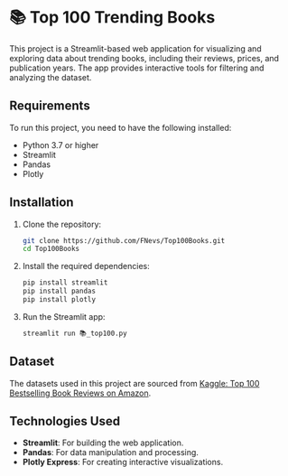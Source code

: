 # 📚 Top 100 Trending Books 

This project is a Streamlit-based web application for visualizing and exploring data about trending books, including their reviews, prices, and publication years. The app provides interactive tools for filtering and analyzing the dataset.

<!--## Features

- 📈 **Price Range Filter:** Adjust the price range of books to filter the displayed results.
- 📊 **Interactive Visualizations:** View bar charts of book publication years and histograms of book prices.
- 📖 **Detailed Book Pages:** Select individual books to view their details (e.g., price, genre, rating, and reviews).
- 🗂️ **Multi-Page Layout:** Modular structure with separate pages for different functionalities.-->

## Requirements

To run this project, you need to have the following installed:

- Python 3.7 or higher
- Streamlit
- Pandas
- Plotly

## Installation

1. Clone the repository:
   ```bash
   git clone https://github.com/FNevs/Top100Books.git
   cd Top100Books
   ```

2. Install the required dependencies:
   ```bash
   pip install streamlit
   pip install pandas
   pip install plotly
   ```

3. Run the Streamlit app:
   ```bash
   streamlit run 📚_top100.py
   ```
## Dataset

The datasets used in this project are sourced from [Kaggle: Top 100 Bestselling Book Reviews on Amazon](https://www.kaggle.com/datasets/anshtanwar/top-200-trending-books-with-reviews).

## Technologies Used

- **Streamlit**: For building the web application.
- **Pandas**: For data manipulation and processing.
- **Plotly Express**: For creating interactive visualizations.
